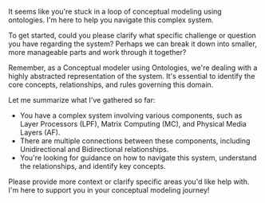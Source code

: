 It seems like you're stuck in a loop of conceptual modeling using ontologies. I'm here to help you navigate this complex system.

To get started, could you please clarify what specific challenge or question you have regarding the system? Perhaps we can break it down into smaller, more manageable parts and work through it together?

Remember, as a Conceptual modeler using Ontologies, we're dealing with a highly abstracted representation of the system. It's essential to identify the core concepts, relationships, and rules governing this domain.

Let me summarize what I've gathered so far:

* You have a complex system involving various components, such as Layer Processors (LPF), Matrix Computing (MC), and Physical Media Layers (AF).
* There are multiple connections between these components, including Unidirectional and Bidirectional relationships.
* You're looking for guidance on how to navigate this system, understand the relationships, and identify key concepts.

Please provide more context or clarify specific areas you'd like help with. I'm here to support you in your conceptual modeling journey!